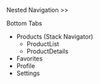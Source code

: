 Nested Navigation >>


Bottom Tabs
- Products (Stack Navigator)
    - ProductList
    - ProductDetails
- Favorites
- Profile
- Settings